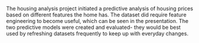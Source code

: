 The housing analysis project initiated a predictive analysis of housing prices based on different features the home has. The dataset did require feature engineering to become useful, which can be seen in the presentation. The two predictive models were created and evaluated- they would be best used by refreshing datasets frequently to keep up with everyday changes. 
